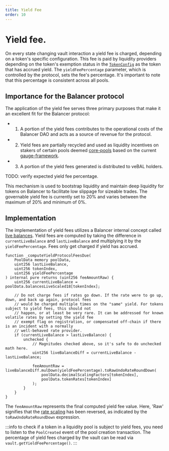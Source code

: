 ```yaml
---
title: Yield Fee
order: 10
---
```

# Yield fee. 
On every state changing vault interaction a yield fee is charged, depending on a token's specific configuration. This fee is paid by liquidity providers depending on the token's exemption status in the [`TokenConfig`](https://github.com/balancer/balancer-v3-monorepo/blob/main/pkg/interfaces/contracts/vault/VaultTypes.sol#L73) as the token that has accrued yield. The `yieldFeePercentage` parameter, which is controlled by the protocol, sets the fee's percentage. It's important to note that this percentage is consistent across all pools.

## Importance for the Balancer protocol
The application of the yield fee serves three primary purposes that make it an excellent fit for the Balancer protocol:
- 1. A portion of the yield fees contributes to the operational costs of the Balancer DAO and acts as a source of revenue for the protocol.
- 2. Yield fees are partially recycled and used as liquidity incentives on stakers of certain pools deemed [core-pools](https://forum.balancer.fi/t/bip-19-incentivize-core-pools-l2-usage/3329) based on the current [gauge-framework](https://forum.balancer.fi/t/bip-57-introduce-gauge-framework-v1/3604).
- 3. A portion of the yield fees generated is distributed to veBAL holders.

TODO: verify expected yield fee percentage.

This mechanism is used to bootstrap liquidity and maintain deep liquidity for tokens on Balancer to facilitate low slippage for sizeable trades. The governable yield fee is currently set to 20% and varies between the maximum of 20% and minimum of 0%.

## Implementation
The implementation of yield fees utilizes a Balancer internal concept called [live balances](./live-balances.md). Yield fees are computed by taking the difference in `currentLiveBalance` and `lastLiveBalance` and multiplying it by the `yieldFeePercentage`. Fees only get charged if yield has accrued.
```solidity
function _computeYieldProtocolFeesDue(
    PoolData memory poolData,
    uint256 lastLiveBalance,
    uint256 tokenIndex,
    uint256 yieldFeePercentage
) internal pure returns (uint256 feeAmountRaw) {
    uint256 currentLiveBalance = poolData.balancesLiveScaled18[tokenIndex];

    // Do not charge fees if rates go down. If the rate were to go up, down, and back up again, protocol fees
    // would be charged multiple times on the "same" yield. For tokens subject to yield fees, this should not
    // happen, or at least be very rare. It can be addressed for known volatile rates by setting the yield fee
    // exempt flag on registration, or compensated off-chain if there is an incident with a normally
    // well-behaved rate provider.
    if (currentLiveBalance > lastLiveBalance) {
        unchecked {
            // Magnitudes checked above, so it's safe to do unchecked math here.
            uint256 liveBalanceDiff = currentLiveBalance - lastLiveBalance;

            feeAmountRaw = liveBalanceDiff.mulDown(yieldFeePercentage).toRawUndoRateRoundDown(
                poolData.decimalScalingFactors[tokenIndex],
                poolData.tokenRates[tokenIndex]
            );
        }
    }
}
```
The `feeAmountRaw` represents the final computed yield fee value. Here, 'Raw' signifies that the [rate scaling](./rate-scaling.md) has been reversed, as indicated by the `toRawUndoRateRoundDown` expression.

:::info
to check if a token in a liquidity pool is subject to yield fees, you need to listen to the `PoolCreated` event of the pool creation transaction. The percentage of yield fees charged by the vault can be read via `vault.getYieldFeePercentage()`. 
:::

